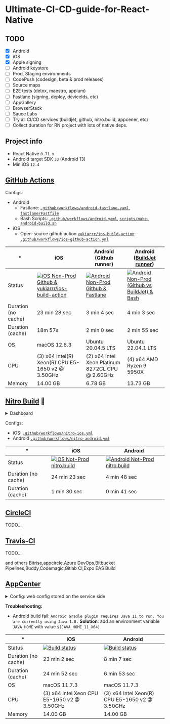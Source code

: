 # Ultimate-CI-CD-guide-for-React-Native


## TODO

- [x] Android
- [x] iOS
- [x] Apple signing
- [ ] Android keystore
- [ ] Prod, Staging environments
- [ ] CodePush (codesign, beta & prod releases)
- [ ] Source maps
- [ ] E2E tests (detox, maestro, appium)
- [ ] Fastlane (signing, deploy, deviceIds, etc)
- [ ] AppGallery
- [ ] BrowserStack
- [ ] Sauce Labs
- [ ] Try all CI/CD services (buildjet, github, nitro.build, appcener, etc)
- [ ] Collect duration for RN project with lots of native deps.

## Project info

- React Native `0.71.x`
- Android target SDK `33` (Android 13)
- Min iOS `12.4`



## [GitHub Actions](https://github.com/features/actions)

Configs:
 - Android
   - Fastlane: [`.github/workflows/android-fastlane.yaml`](.github/workflows/github-non-prod-android-fastlane.yml), [`fastlane/Fastfile`](fastlane/Fastfile)
   - Bash Scripts: [`.github/workflows/android.yaml`](.github/workflows/github-non-prod-android-bash.yml), [`scripts/make-android-build.sh`](scripts/make-android-build.sh)
 - iOS
   - Open-source github action [`yukiarrr/ios-build-action`](https://github.com/yukiarrr/ios-build-action): [`.github/workflows/ios-github-action.yml`](.github/workflows/github-non-prod-ios-github-action.yml)


| * | iOS | Android (Github runner) | Android ([BuildJet runner](https://buildjet.com/for-github-actions/pricing)) |
|---|---|---|---|
| Status | [![iOS Non-Prod Github & yukiarrr/ios-build-action](https://github.com/retyui/Ultimate-CI-CD-guide-for-React-Native/actions/workflows/github-non-prod-ios-github-action.yml/badge.svg)](https://github.com/retyui/Ultimate-CI-CD-guide-for-React-Native/actions/workflows/github-non-prod-ios-github-action.yml) | [![Android Non-Prod Github & Fastlane](https://github.com/retyui/Ultimate-CI-CD-guide-for-React-Native/actions/workflows/github-non-prod-android-fastlane.yml/badge.svg)](https://github.com/retyui/Ultimate-CI-CD-guide-for-React-Native/actions/workflows/github-non-prod-android-fastlane.yml) | [![Android Non-Prod (Github vs BuildJet) & Bash](https://github.com/retyui/Ultimate-CI-CD-guide-for-React-Native/actions/workflows/github-non-prod-android-bash.yml/badge.svg)](https://github.com/retyui/Ultimate-CI-CD-guide-for-React-Native/actions/workflows/github-non-prod-android-bash.yml) |
| Duration (no cache) | 23 min 28 sec |  3 min 4 sec | 4 min 3 sec |
| Duration (cache) | 18m 57s |  2 min 0 sec | 2 min 55 sec |
| OS | macOS 12.6.3 | Ubuntu 20.04.5 LTS | Ubuntu 22.04.1 LTS |
| CPU | (3) x64 Intel(R) Xeon(R) CPU E5-1650 v2 @ 3.50GHz | (2) x64 Intel Xeon Platinum 8272CL CPU @ 2.60GHz | (4) x64 AMD Ryzen 9 5950X |
| Memory | 14.00 GB | 6.78 GB | 13.73 GB |


## [Nitro Build](https://nitro.build/) 🚀

<details>
  <summary>Dashboard</summary>

  ![image](https://user-images.githubusercontent.com/4661784/218336341-1c006e4c-94d5-44d7-bab6-e8bfa1e13d65.png)

  ![image](https://user-images.githubusercontent.com/4661784/218336467-8b27d3a1-03e0-4f52-a9a2-e10026c64066.png)
</details>

Configs:
- iOS: [`.github/workflows/nitro-ios.yml`](.github/workflows/nitro-non-prod-ios.yml)
- Android [`.github/workflows/nitro-android.yml`](.github/workflows/nitro-non-prod-android.yml)

| * | iOS | Android |
|---|---|---|
| Status | [![iOS Not-Prod nitro.build](https://github.com/retyui/Ultimate-CI-CD-guide-for-React-Native/actions/workflows/nitro-non-prod-ios.yml/badge.svg)](https://github.com/retyui/Ultimate-CI-CD-guide-for-React-Native/actions/workflows/nitro-non-prod-ios.yml) | [![Android Not-Prod nitro.build](https://github.com/retyui/Ultimate-CI-CD-guide-for-React-Native/actions/workflows/nitro-non-prod-android.yml/badge.svg)](https://github.com/retyui/Ultimate-CI-CD-guide-for-React-Native/actions/workflows/nitro-non-prod-android.yml) |
| Duration (no cache) | 24 min 23 sec | 4 min 48 sec |
| Duration (cache) |  1 min 30 sec | 0 min 41 sec |


## [CircleCI](https://circleci.com/)

TODO...

## [Travis-CI](https://www.travis-ci.com/)

TODO...

and others Bitrise,appcircle,Azure DevOps,Bitbucket Pipelines,Buddy,Codemagic,Gitlab CI,Expo EAS Build


## [AppCenter](https://learn.microsoft.com/en-us/appcenter/build/)

<details>
  <summary>Config: web config stored on the service side</summary>

  **Android**
  ![image](https://user-images.githubusercontent.com/4661784/218334902-49470d22-ac89-4a73-8784-7e6f8c4876cc.png)

  **iOS**

  ![image](https://user-images.githubusercontent.com/4661784/218334866-8e5b569f-186e-4d78-9c30-a5968aad4b78.png)

</details>

**Troubleshooting:**

- Android build fail: `Android Gradle plugin requires Java 11 to run. You are currently using Java 1.8.`
  **Solution**: add an environment variable `JAVA_HOME` with value `$(JAVA_HOME_11_X64)`

| * | iOS | Android |
|---|---|---|
| Status | [![Build status](https://build.appcenter.ms/v0.1/apps/b5f5ebaa-0fe7-4b84-a363-73550a4e5fdc/branches/main/badge)](https://appcenter.ms/orgs/Ultimate-CI-CD-guide-for-React-Native/apps/iOS/build/branches) | [![Build status](https://build.appcenter.ms/v0.1/apps/382ab82e-4117-4e65-b407-40da8dcdbcad/branches/main/badge)](https://appcenter.ms/orgs/Ultimate-CI-CD-guide-for-React-Native/apps/Android/build/branches/main) |
| Duration (no cache) | 23 min 2 sec | 8 min 7 sec |
| Duration (cache) | 24 min 52 sec | 6 min 53 sec |
| OS | macOS 11.7.3 | macOS 11.7.3 |
| CPU | (3) x64 Intel Xeon CPU E5-1650 v2 @ 3.50GHz | (3) x64 Intel Xeon(R) CPU E5-1650 v2 @ 3.50GHz |
| Memory | 14.00 GB | 14.00 GB |
